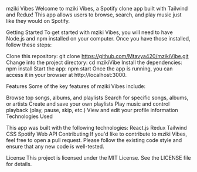 mziki Vibes 
Welcome to mziki Vibes, a Spotify clone app built with Tailwind and Redux! This app allows users to browse, search, and play music just like they would on Spotify.

Getting Started
To get started with mziki Vibes, you will need to have Node.js and npm installed on your computer. Once you have those installed, follow these steps:

Clone this repository: git clone https://github.com/Mtavya420/mzikiVibe.git
Change into the project directory: cd mzikiVibe
Install the dependencies: npm install
Start the app: npm start
Once the app is running, you can access it in your browser at http://localhost:3000.

Features
Some of the key features of mziki Vibes include:

Browse top songs, albums, and playlists
Search for specific songs, albums, or artists
Create and save your own playlists
Play music and control playback (play, pause, skip, etc.)
View and edit your profile information
Technologies Used

This app was built with the following technologies:
React.js
Redux
Tailwind CSS
Spotify Web API
Contributing
If you'd like to contribute to mziki Vibes, feel free to open a pull request. Please follow the existing code style and ensure that any new code is well-tested.

License
This project is licensed under the MIT License. See the LICENSE file for details.